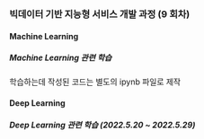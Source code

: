 ### 빅데이터 기반 지능형 서비스 개발 과정 (9 회차)

#### Machine Learning

##### Machine Learning 관련 학습

학습하는데 작성된 코드는 별도의 ipynb 파일로 제작



#### Deep Learning

##### Deep Learning 관련 학습 (2022.5.20 ~ 2022.5.29)